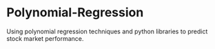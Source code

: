 # Polynomial-Regression
Using polynomial regression techniques and python libraries to predict stock market performance.
